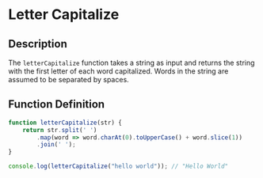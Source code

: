 # Letter Capitalize

## Description

The `letterCapitalize` function takes a string as input and returns the string with the first letter of each word capitalized. Words in the string are assumed to be separated by spaces.

## Function Definition

```javascript
function letterCapitalize(str) {
    return str.split(' ')
        .map(word => word.charAt(0).toUpperCase() + word.slice(1))
        .join(' ');
}

console.log(letterCapitalize("hello world")); // "Hello World"